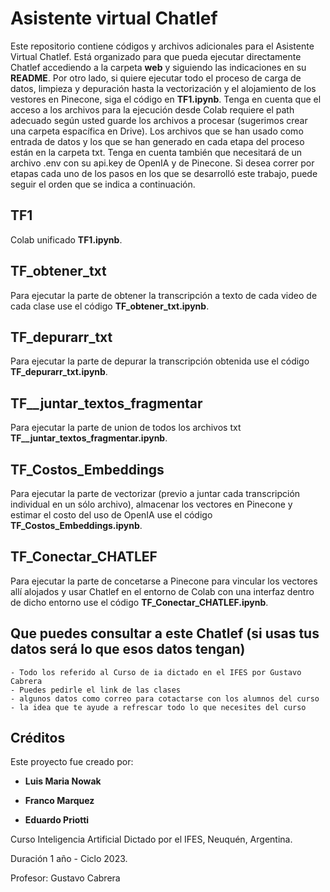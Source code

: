 

# Asistente virtual Chatlef
Este repositorio contiene códigos y archivos adicionales para el Asistente Virtual Chatlef. Está organizado para que pueda ejecutar directamente Chatlef accediendo a la carpeta **web** y siguiendo las indicaciones en su **README**. Por otro lado, si quiere ejecutar todo el proceso de carga de datos, limpieza y depuración hasta la vectorización y el alojamiento de los vestores en Pinecone, siga el código en **TF1.ipynb**. Tenga en cuenta que el acceso a los archivos para la ejecución desde Colab requiere el path adecuado según usted guarde los archivos a procesar (sugerimos crear una carpeta espacífica en Drive). Los archivos que se han usado como entrada de datos y los que se han generado en cada etapa del proceso están en la carpeta txt. Tenga en cuenta también que necesitará de un archivo .env con su api.key de OpenIA y de Pinecone. Si desea correr por etapas cada uno de los pasos en los que se desarrolló este trabajo, puede seguir el orden que se indica a continuación.


 ## TF1
 Colab unificado **TF1.ipynb**.
 ## TF_obtener_txt
Para ejecutar la parte de obtener la transcripción a texto de cada video de cada clase use el código  **TF_obtener_txt.ipynb**.


## TF_depurarr_txt
Para ejecutar la parte de depurar la transcripción obtenida use el código  **TF_depurarr_txt.ipynb**.


## TF__juntar_textos_fragmentar
Para ejecutar la parte de union de todos los archivos txt  **TF__juntar_textos_fragmentar.ipynb**.


## TF_Costos_Embeddings
Para ejecutar la parte de vectorizar (previo a juntar cada transcripción individual en un sólo archivo), almacenar los vectores en Pinecone y estimar el costo del uso de OpenIA use el código  **TF_Costos_Embeddings.ipynb**.


## TF_Conectar_CHATLEF
Para ejecutar la parte de concetarse a Pinecone para vincular los vectores allí alojados y usar Chatlef en el entorno de Colab con una interfaz dentro de dicho entorno use el código  **TF_Conectar_CHATLEF.ipynb**.


## Que puedes consultar a este Chatlef (si usas tus datos será lo que esos datos tengan)
	- Todo los referido al Curso de ia dictado en el IFES por Gustavo Cabrera
	- Puedes pedirle el link de las clases
	- algunos datos como correo para cotactarse con los alumnos del curso
    - la idea que te ayude a refrescar todo lo que necesites del curso

## Créditos
Este proyecto fue creado por:

- **Luis Maria Nowak**

- **Franco Marquez**

- **Eduardo Priotti**

Curso Inteligencia Artificial Dictado por el IFES, Neuquén, Argentina.

Duración 1 año - Ciclo 2023.

Profesor: Gustavo Cabrera
